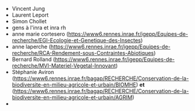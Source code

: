 - Vincent Jung
- Laurent Leport
- Simon Chollet
- gens à l'inra et inra rh
- anne marie cortesero (https://www6.rennes.inrae.fr/igepp/Equipes-de-recherche/EGI-Ecologie-et-Genetique-des-Insectes)
- anne laperche (https://www6.rennes.inrae.fr/igepp/Equipes-de-recherche/RCA-Rendement-sous-Contraintes-Abiotiques)
- Bernard Rolland (https://www6.rennes.inrae.fr/igepp/Equipes-de-recherche/MVI-Materiel-Vegetal-Innovant)
- Stéphanie Aviron (https://www6.rennes.inrae.fr/bagap/RECHERCHE/Conservation-de-la-biodiversite-en-milieu-agricole-et-urbain/BIOMHE) **et** (https://www6.rennes.inrae.fr/bagap/RECHERCHE/Conservation-de-la-biodiversite-en-milieu-agricole-et-urbain/AGRIM)
- 